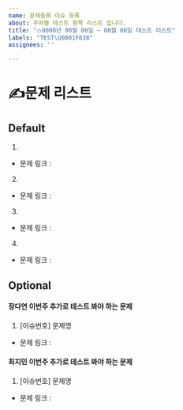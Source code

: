 ```yaml
---
name: 문제등록 이슈 등록
about: 주차별 테스트 항목 리스트 입니다.
title: "⛄0000년 00월 00일 ~ 00월 00일 테스트 리스트"
labels: "TEST\U0001F638"
assignees: ''

---
```


# ✍️문제 리스트

## Default

1.
  - 문제 링크 :  
2. 
  - 문제 링크 :
3.
  - 문제 링크 :
4.
  - 문제 링크 :

## Optional

#### 장다연 이번주 추가로 테스트 봐야 하는 문제
1.  [이슈번호] 문제명
  - 문제 링크 :

#### 최지민 이번주 추가로 테스트 봐야 하는 문제
1.  [이슈번호] 문제명
  - 문제 링크 :
